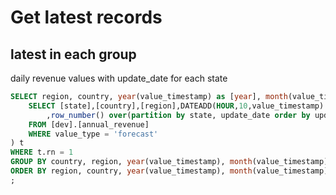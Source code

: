 # Get latest records

## latest in each group
daily revenue values with update_date for each state
```sql
SELECT region, country, year(value_timestamp) as [year], month(value_timestamp) as [month], sum(revenue) as revenue from (
    SELECT [state],[country],[region],DATEADD(HOUR,10,value_timestamp) as value_timestamp,[revenue]
		,row_number() over(partition by state, update_date order by update_date desc) as rn
    FROM [dev].[annual_revenue]
    WHERE value_type = 'forecast'
) t
WHERE t.rn = 1
GROUP BY country, region, year(value_timestamp), month(value_timestamp)
ORDER BY region, country, year(value_timestamp), month(value_timestamp)
;
```
